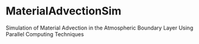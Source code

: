 # MaterialAdvectionSim
Simulation of Material Advection in the Atmospheric Boundary Layer Using Parallel Computing Techniques
